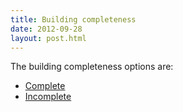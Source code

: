 ```yaml
---
title: Building completeness
date: 2012-09-28
layout: post.html
---
```

The building completeness options are: 
- [Complete](../complete/)
- [Incomplete](../incomplete/)